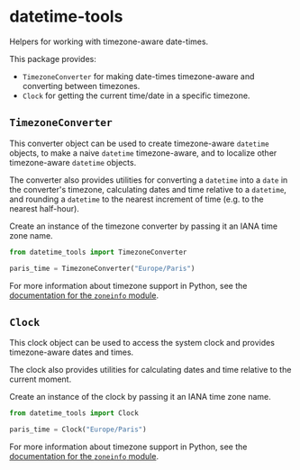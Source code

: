 # datetime-tools

Helpers for working with timezone-aware date-times.

This package provides:

- `TimezoneConverter`
  for making date-times timezone-aware
  and converting between timezones.
- `Clock`
  for getting the current time/date
  in a specific timezone.

## `TimezoneConverter`

This converter object can be used
to create timezone-aware `datetime` objects,
to make a naive `datetime` timezone-aware,
and to localize other timezone-aware `datetime` objects.

The converter also provides utilities
for converting a `datetime` into a `date` in the converter's timezone,
calculating dates and time relative to a `datetime`,
and rounding a `datetime` to the nearest increment of time
(e.g. to the nearest half-hour).

Create an instance of the timezone converter
by passing it an IANA time zone name.

```python
from datetime_tools import TimezoneConverter

paris_time = TimezoneConverter("Europe/Paris")
```

For more information about timezone support in Python,
see the [documentation for the `zoneinfo` module](https://docs.python.org/3/library/zoneinfo.html).

## `Clock`

This clock object can be used
to access the system clock
and provides timezone-aware dates and times.

The clock also provides utilities
for calculating dates and time relative to the current moment.

Create an instance of the clock
by passing it an IANA time zone name.

```python
from datetime_tools import Clock

paris_time = Clock("Europe/Paris")
```

For more information about timezone support in Python,
see the [documentation for the `zoneinfo` module](https://docs.python.org/3/library/zoneinfo.html).
